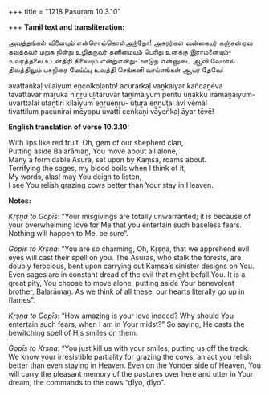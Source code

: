 +++
title = "1218 Pasuram 10.3.10"

+++
**Tamil text and transliteration:**

அவத்தங்கள் விளையும் என்சொல்கொள்அந்தோ! அசுரர்கள் வன்கையர் கஞ்சன்ஏவ  
தவத்தவர் மறுக நின்று உழிதருவர் தனிமையும் பெரிது உனக்கு இராமனையும்-  
உவர்த்தலை உடன்திரி கிலையும் என்றுஎன்று- ஊடுற என்னுடை ஆவி வேமால்  
திவத்திலும் பசுநிரை மேய்ப்பு உவத்தி செங்கனி வாய்எங்கள் ஆயர் தேவே!

avattaṅkaḷ viḷaiyum eṉcolkoḷantō! acurarkaḷ vaṉkaiyar kañcaṉēva  
tavattavar maṟuka niṉṟu uḻitaruvar taṉimaiyum peritu uṉakku irāmaṉaiyum-  
uvarttalai uṭaṉtiri kilaiyum eṉṟueṉṟu- ūṭuṟa eṉṉuṭai āvi vēmāl  
tivattilum pacunirai mēyppu uvatti ceṅkaṉi vāyeṅkaḷ āyar tēvē!

**English translation of verse 10.3.10:**

With lips like red fruit. Oh, gem of our shepherd clan,  
Putting aside Balarāmaṉ, You move about all alone,  
Many a formidable Asura, set upon by Kaṃsa, roams about.  
Terrifying the sages, my blood boils when I think of it,  
My words, alas! may You deign to listen,  
I see You relish grazing cows better than Your stay in Heaven.

**Notes:**

*Kṛṣṇa to Gopīs*: “Your misgivings are totally unwarranted; it is because of your overwhelming love for Me that you entertain such baseless fears. Nothing will happen to Me, be sure”.

*Gopīs to Kṛṣṇa*: “You are so charming, Oh, Kṛṣṇa, that we apprehend evil eyes will cast their spell on you. The Asuras, who stalk the forests, are doubly ferocious, bent upon carrying out Kaṃsa’s sinister designs on You. Even sages are in constant dread of the evil that might befall You. It is a great pity, You choose to move alone, putting aside Your benevolent brother, Balarāmaṉ. As we think of all these, our hearts literally go up in flames”.

*Kṛṣṇa to Gopīs*: “How amazing is your love indeed? Why should You entertain such fears, when I am in Your midst?” So saying, He casts the bewitching spell of His smiles on them.

*Gopīs to Kṛṣṇa*: “You just kill us with your smiles, putting us off the track. We know your irresistible partiality for grazing the cows, an act you relish better than even staying in Heaven. Even on the Yonder side of Heaven, You will carry the pleasant memory of the pastures over here and utter in Your dream, the commands to the cows “ḍīyo, ḍīyo”.


